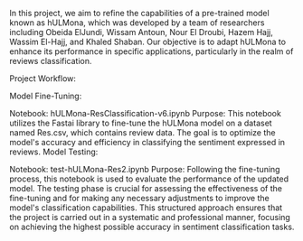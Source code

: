 In this project, we aim to refine the capabilities of a pre-trained model known as hULMona, which was developed by a team of researchers including Obeida ElJundi, Wissam Antoun, Nour El Droubi, Hazem Hajj, Wassim El-Hajj, and Khaled Shaban. Our objective is to adapt hULMona to enhance its performance in specific applications, particularly in the realm of reviews classification.

Project Workflow:

Model Fine-Tuning:

Notebook: hULMona-ResClassification-v6.ipynb
Purpose: This notebook utilizes the Fastai library to fine-tune the hULMona model on a dataset named Res.csv, which contains review data. The goal is to optimize the model's accuracy and efficiency in classifying the sentiment expressed in reviews.
Model Testing:

Notebook: test-hULMona-Res2.ipynb
Purpose: Following the fine-tuning process, this notebook is used to evaluate the performance of the updated model. The testing phase is crucial for assessing the effectiveness of the fine-tuning and for making any necessary adjustments to improve the model's classification capabilities.
This structured approach ensures that the project is carried out in a systematic and professional manner, focusing on achieving the highest possible accuracy in sentiment classification tasks.
